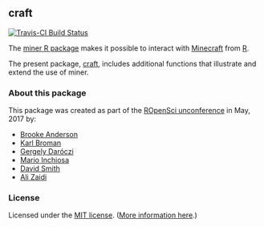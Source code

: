 ## craft

[![Travis-CI Build Status](https://travis-ci.org/kbroman/craft.svg?branch=master)](https://travis-ci.org/kbroman/craft)

The [miner R package](https://github.com/kbroman/miner) makes it
possible to interact with [Minecraft](https://minecraft.net) from
[R](https://www.r-project.org).

The present package,
[craft](https://github.com/kbroman/craft), includes
additional functions that illustrate and extend the use of miner.


### About this package

This package was created as part of the [ROpenSci unconference](http://unconf17.ropensci.org/)
in May, 2017 by:

* [Brooke Anderson](https://github.com/geanders)
* [Karl Broman](https://github.com/kbroman)
* [Gergely Daróczi](https://github.com/daroczig)
* [Mario Inchiosa](https://github.com/inchiosa)
* [David Smith](https://github.com/revodavid)
* [Ali Zaidi](https://github.com/akzaidi)

### License

Licensed under the [MIT license](https://cran.r-project.org/web/licenses/MIT). ([More information here](https://en.wikipedia.org/wiki/MIT_License).)
